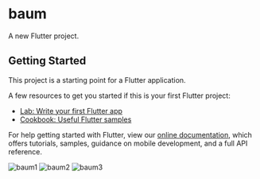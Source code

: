 # baum

A new Flutter project.

## Getting Started

This project is a starting point for a Flutter application.

A few resources to get you started if this is your first Flutter project:

- [Lab: Write your first Flutter app](https://flutter.dev/docs/get-started/codelab)
- [Cookbook: Useful Flutter samples](https://flutter.dev/docs/cookbook)

For help getting started with Flutter, view our
[online documentation](https://flutter.dev/docs), which offers tutorials,
samples, guidance on mobile development, and a full API reference.

![baum1](https://user-images.githubusercontent.com/73459364/218674163-91c1f0bf-7ac4-4cae-b589-e4f369baef0a.png) ![baum2](https://user-images.githubusercontent.com/73459364/218674173-1aab461b-1db1-49a4-aa55-5283cf1d7d50.png) ![baum3](https://user-images.githubusercontent.com/73459364/218674180-edc7a23c-fd52-4848-a958-986b37c677c1.png)

